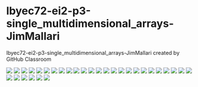# lbyec72-ei2-p3-single_multidimensional_arrays-JimMallari
lbyec72-ei2-p3-single_multidimensional_arrays-JimMallari created by GitHub Classroom



![](Capture1.PNG)
![](Capture2.PNG)
![](Capture3.PNG)
![](Capture4.PNG)
![](Capture5.PNG)
![](Capture6.PNG)
![](Capture7.PNG)
![](Capture8.PNG)
![](Capture9.PNG)
![](Capture10.PNG)
![](Capture11.PNG)
![](Capture12.PNG)
![](Capture13.PNG)
![](Capture14.PNG)
![](Capture14.1.PNG)
![](Capture14.2.PNG)
![](Capture15.PNG)
![](Capture16.PNG)
![](Capture17.PNG)
![](Capture18.PNG)
![](Capture19.PNG)
![](Capture20.PNG)
![](Capture21.PNG)
![](Capture22.PNG)
![](Capture23.PNG)
![](Capture24.PNG)
![](Capture25.PNG)
![](Capture26.PNG)
![](Capture27.PNG)
![](Capture28.PNG)
![](Capture29.PNG)

